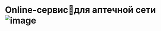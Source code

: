 # Online-сервисдля аптечной сети![image](https://github.com/IvanBoik/aston_project/assets/145038107/4c3569a0-e118-4a94-98c8-c492a0b1bc39)



